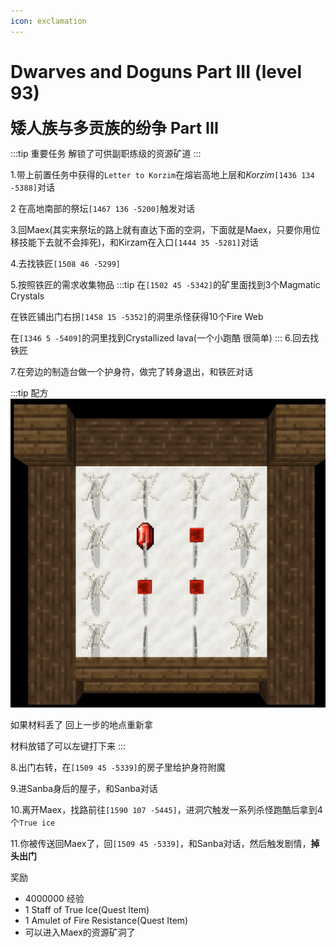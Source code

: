```yaml
---
icon: exclamation
---
```

# Dwarves and Doguns Part III (level 93)

<span style="font-size: 25px;">**矮人族与多贡族的纷争 Part III**</span>

:::tip 重要任务
解锁了可供副职练级的资源矿道
:::

1.带上前置任务中获得的`Letter to Korzim`在熔岩高地上层和*Korzim*`[1436 134 -5388]`对话

2 在高地南部的祭坛`[1467 136 -5200]`触发对话

3.回Maex(其实来祭坛的路上就有直达下面的空洞，下面就是Maex，只要你用位移技能下去就不会摔死)，和Kirzam在入口`[1444 35 -5281]`对话

4.去找铁匠`[1508 46 -5299]`

5.按照铁匠的需求收集物品
:::tip
在`[1502 45 -5342]`的矿里面找到3个Magmatic Crystals

在铁匠铺出门右拐`[1458 15 -5352]`的洞里杀怪获得10个Fire Web

在`[1346 5 -5409]`的洞里找到Crystallized lava(一个小跑酷 很简单)
:::
6.回去找铁匠

7.在旁边的制造台做一个护身符，做完了转身退出，和铁匠对话

:::tip 配方
![](/assets/img/lvl94-1.jpg)

如果材料丢了 回上一步的地点重新拿

材料放错了可以左键打下来
:::


8.出门右转，在`[1509 45 -5339]`的房子里给护身符附魔

9.进Sanba身后的屋子，和Sanba对话

10.离开Maex，找路前往`[1590 107 -5445]`，进洞穴触发一系列杀怪跑酷后拿到4个`True ice`

11.你被传送回Maex了，回`[1509 45 -5339]`，和Sanba对话，然后触发剧情，**掉头出门**

奖励
+ 4000000 经验
+ 1 Staff of True Ice(Quest Item)
+ 1 Amulet of Fire Resistance(Quest Item)
+ 可以进入Maex的资源矿洞了